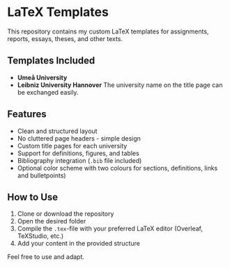 # LaTeX Templates

This repository contains my custom LaTeX templates for assignments, reports, essays, theses, and other texts.

## Templates Included
- **Umeå University** 
- **Leibniz University Hannover**
The university name on the title page can be exchanged easily.

## Features
- Clean and structured layout
- No cluttered page headers - simple design
- Custom title pages for each university
- Support for definitions, figures, and tables
- Bibliography integration (`.bib` file included)
- Optional color scheme with two colours for sections, definitions, links and bulletpoints)

## How to Use
1. Clone or download the repository
2. Open the desired folder
3. Compile the `.tex`-file with your preferred LaTeX editor (Overleaf, TeXStudio, etc.)
4. Add your content in the provided structure

Feel free to use and adapt.
